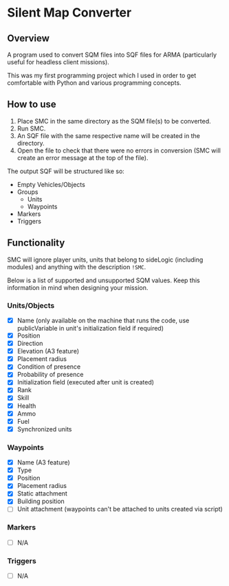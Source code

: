 Silent Map Converter
========================

## Overview
A program used to convert SQM files into SQF files for ARMA (particularly useful for headless client missions).

This was my first programming project which I used in order to get comfortable with Python and various programming concepts.

## How to use
1. Place SMC in the same directory as the SQM file(s) to be converted.
2. Run SMC.
3. An SQF file with the same respective name will be created in the directory.
4. Open the file to check that there were no errors in conversion (SMC will create an error message at the top of the file).

The output SQF will be structured like so:

- Empty Vehicles/Objects
- Groups
  - Units
  - Waypoints
- Markers
- Triggers

## Functionality
SMC will ignore player units, units that belong to sideLogic (including modules) and anything with the description `!SMC`.

Below is a list of supported and unsupported SQM values. Keep this information in mind when designing your mission.
### Units/Objects

- [x] Name (only available on the machine that runs the code, use publicVariable in unit's initialization field if required)
- [x] Position
- [x] Direction
- [x] Elevation (A3 feature)
- [x] Placement radius
- [x] Condition of presence
- [x] Probability of presence
- [x] Initialization field (executed after unit is created)
- [x] Rank
- [x] Skill
- [x] Health
- [x] Ammo
- [x] Fuel
- [x] Synchronized units

### Waypoints

- [x] Name (A3 feature)
- [x] Type
- [x] Position
- [x] Placement radius
- [x] Static attachment
- [x] Building position
- [ ] Unit attachment (waypoints can't be attached to units created via script)

### Markers

- [ ] N/A

### Triggers

- [ ] N/A
